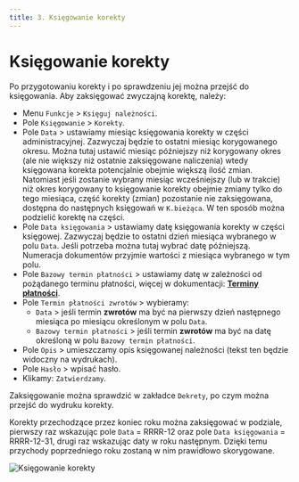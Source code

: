```yaml
---
title: 3. Księgowanie korekty
---
```


# Księgowanie korekty

Po przygotowaniu korekty i po sprawdzeniu jej można przejść do księgowania. Aby zaksięgować zwyczajną korektę, należy:

- Menu `Funkcje` > `Księguj należności`.
- Pole `Księgowanie` > `Korekty`.
- Pole `Data` > ustawiamy miesiąc księgowania korekty w części administracyjnej. Zazwyczaj będzie to ostatni miesiąc korygowanego okresu. Można tutaj ustawić miesiąc późniejszy niż korygowany okres (ale nie większy niż ostatnie zaksięgowane naliczenia) wtedy księgowana korekta potencjalnie obejmie większą ilość zmian. Natomiast jeśli zostanie wybrany miesiąc wcześniejszy (lub w trakcie) niż okres korygowany to księgowanie korekty obejmie zmiany tylko do tego miesiąca, część korekty (zmian) pozostanie nie zaksięgowana, dostępna do następnych księgowań w `K.bieżąca`. W ten sposób można podzielić korektę na części.
- Pole `Data księgowania` > ustawiamy datę księgowania korekty w części księgowej. Zazwyczaj będzie to ostatni dzień miesiąca wybranego w polu `Data`. Jeśli potrzeba można tutaj wybrać datę późniejszą. Numeracja dokumentów przyjmie wartości z miesiąca wybranego w tym polu.
- Pole `Bazowy termin płatności` > ustawiamy datę w zależności od pożądanego terminu płatności, więcej w dokumentacji: **[Terminy płatności](https://doc.weles3.pl/administracyjne/system/Terminy-platnosci.html)**.
- Pole `Termin płatności zwrotów` > wybieramy:
  - `Data` > jeśli termin **zwrotów** ma być na pierwszy dzień następnego miesiąca po miesiącu określonym w polu `Data`.
  - `Bazowy termin płatności` > jeśli termin **zwrotów** ma być na datę określoną w polu `Bazowy termin płatności`.
- Pole `Opis` > umieszczamy opis księgowanej należności (tekst ten będzie widoczny na wydrukach).
- Pole `Hasło` > wpisać hasło. 
- Klikamy: `Zatwierdzamy`.

Zaksięgowanie można sprawdzić w zakładce `Dekrety`, po czym można przejść do wydruku korekty.

Korekty przechodzące przez koniec roku można zaksięgować w podziale, pierwszy raz wskazując pole `Data` = RRRR-12 oraz pole `Data księgowania` = RRRR-12-31, drugi raz wskazując daty w roku następnym. Dzięki temu przychody poprzedniego roku zostaną w nim prawidłowo skorygowane.

![Księgowanie korekty](ksiegowaniekorekty.gif)